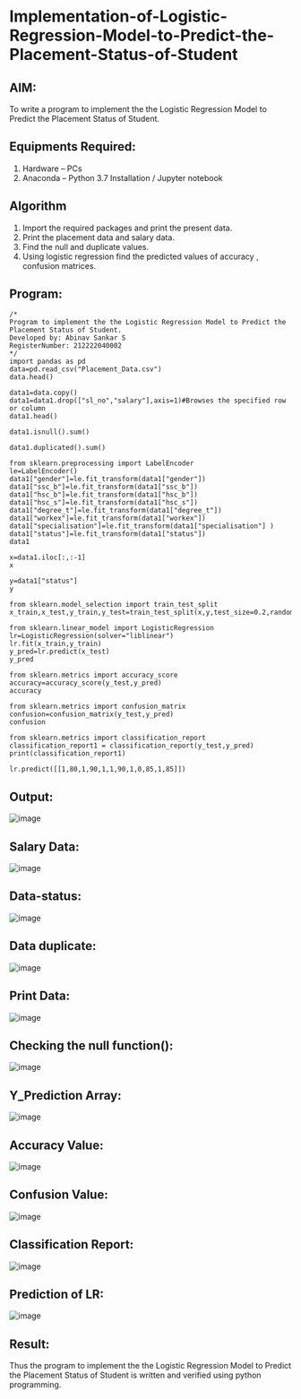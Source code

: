 # Implementation-of-Logistic-Regression-Model-to-Predict-the-Placement-Status-of-Student

## AIM:
To write a program to implement the the Logistic Regression Model to Predict the Placement Status of Student.

## Equipments Required:
1. Hardware – PCs
2. Anaconda – Python 3.7 Installation / Jupyter notebook

## Algorithm
1. Import the required packages and print the present data.
2. Print the placement data and salary data.
3. Find the null and duplicate values.
4. Using logistic regression find the predicted values of accuracy , confusion matrices.

## Program:
```
/*
Program to implement the the Logistic Regression Model to Predict the Placement Status of Student.
Developed by: Abinav Sankar S
RegisterNumber: 212222040002
*/
import pandas as pd
data=pd.read_csv("Placement_Data.csv")
data.head()

data1=data.copy()
data1=data1.drop(["sl_no","salary"],axis=1)#Browses the specified row or column
data1.head()

data1.isnull().sum()

data1.duplicated().sum()

from sklearn.preprocessing import LabelEncoder
le=LabelEncoder()
data1["gender"]=le.fit_transform(data1["gender"])
data1["ssc_b"]=le.fit_transform(data1["ssc_b"])
data1["hsc_b"]=le.fit_transform(data1["hsc_b"])
data1["hsc_s"]=le.fit_transform(data1["hsc_s"])
data1["degree_t"]=le.fit_transform(data1["degree_t"])
data1["workex"]=le.fit_transform(data1["workex"])
data1["specialisation"]=le.fit_transform(data1["specialisation"] )     
data1["status"]=le.fit_transform(data1["status"])
data1 

x=data1.iloc[:,:-1]
x

y=data1["status"]
y

from sklearn.model_selection import train_test_split
x_train,x_test,y_train,y_test=train_test_split(x,y,test_size=0.2,random_state=0)

from sklearn.linear_model import LogisticRegression
lr=LogisticRegression(solver="liblinear")
lr.fit(x_train,y_train)
y_pred=lr.predict(x_test)
y_pred

from sklearn.metrics import accuracy_score
accuracy=accuracy_score(y_test,y_pred)
accuracy

from sklearn.metrics import confusion_matrix
confusion=confusion_matrix(y_test,y_pred)
confusion

from sklearn.metrics import classification_report
classification_report1 = classification_report(y_test,y_pred)
print(classification_report1)

lr.predict([[1,80,1,90,1,1,90,1,0,85,1,85]])
```

## Output:
![image](https://github.com/Abinavsankar/Implementation-of-Logistic-Regression-Model-to-Predict-the-Placement-Status-of-Student/assets/119103734/10f0900a-503c-493a-b705-c2bddbea9cba)

## Salary Data:
![image](https://github.com/Abinavsankar/Implementation-of-Logistic-Regression-Model-to-Predict-the-Placement-Status-of-Student/assets/119103734/ea4b7736-61d5-4af9-9b20-5c688f868e07)

## Data-status:
![image](https://github.com/Abinavsankar/Implementation-of-Logistic-Regression-Model-to-Predict-the-Placement-Status-of-Student/assets/119103734/fae78309-2d1e-40cb-b35c-1b51bf774af2)

## Data duplicate:
![image](https://github.com/Abinavsankar/Implementation-of-Logistic-Regression-Model-to-Predict-the-Placement-Status-of-Student/assets/119103734/34f44534-b4a6-48e3-89ac-7f7a1013ef56)

## Print Data:
![image](https://github.com/Abinavsankar/Implementation-of-Logistic-Regression-Model-to-Predict-the-Placement-Status-of-Student/assets/119103734/b10d0e02-9b37-4d8a-800c-4c4b23dc151b)

## Checking the null function():
![image](https://github.com/Abinavsankar/Implementation-of-Logistic-Regression-Model-to-Predict-the-Placement-Status-of-Student/assets/119103734/bbdf55a7-a33d-49fb-aa9d-902b68577ccb)

## Y_Prediction Array:
![image](https://github.com/Abinavsankar/Implementation-of-Logistic-Regression-Model-to-Predict-the-Placement-Status-of-Student/assets/119103734/c8a72db9-e82b-45c1-bb8f-433e9979c439)

## Accuracy Value:
![image](https://github.com/Abinavsankar/Implementation-of-Logistic-Regression-Model-to-Predict-the-Placement-Status-of-Student/assets/119103734/4c9fdb47-445f-49cc-9c99-77aece65301b)

## Confusion Value:
![image](https://github.com/Abinavsankar/Implementation-of-Logistic-Regression-Model-to-Predict-the-Placement-Status-of-Student/assets/119103734/34fd1ea2-1a5d-445c-ac9c-f8017b28458c)

## Classification Report:
![image](https://github.com/Abinavsankar/Implementation-of-Logistic-Regression-Model-to-Predict-the-Placement-Status-of-Student/assets/119103734/5031c4c0-6ca8-4e46-93da-1daf847a8d56)

## Prediction of LR:
![image](https://github.com/Abinavsankar/Implementation-of-Logistic-Regression-Model-to-Predict-the-Placement-Status-of-Student/assets/119103734/53c05d9e-2baf-4556-be6d-aa723cfa5838)

## Result:
Thus the program to implement the the Logistic Regression Model to Predict the Placement Status of Student is written and verified using python programming.
